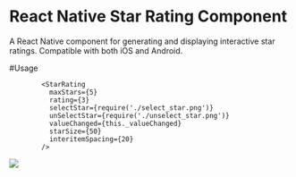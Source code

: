 # React Native Star Rating Component
A React Native component for generating and displaying interactive star ratings. Compatible with both iOS and Android.

#Usage
```
        <StarRating
          maxStars={5}
          rating={3}
          selectStar={require('./select_star.png')}
          unSelectStar={require('./unselect_star.png')}
          valueChanged={this._valueChanged}
          starSize={50}
          interitemSpacing={20}
        />
```
<img src="http://ww4.sinaimg.cn/mw690/7746cd07jw1f2fdg8ltxig208o0fodh4.gif"/>